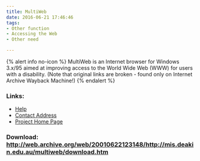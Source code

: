 ```yaml
---
title: MultiWeb
date: 2016-06-21 17:46:46
tags: 
- Other function
- Accessing the Web
- Other need

---
```


{% alert info no-icon %}
MultiWeb is an Internet browser for Windows 3.x/95 aimed at improving access to the World Wide Web (WWW) for users with a disability. (Note that original links are broken - found only on Internet Archive Wayback Machine!)
{% endalert %}

<!-- more -->



### Links:
- <a href="http://www.deakin.edu.au/buslaw/infosys/multiweb/Training/32bit/MWtraining.htm">Help</a>
- <a href="mailto:susank@deakin.edu.au">Contact Address</a>
- <a href="http://web.archive.org/web/20011207030612/http://www.mis.deakin.edu.au/multiweb/mwindex.htm">Project Home Page</a>

### Download: http://web.archive.org/web/20010622123148/http://mis.deakin.edu.au/multiweb/download.htm 